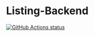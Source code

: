 # Listing-Backend

<p align="left">
  <a href="https://github.com/ugurozturk/Listing-Backend"><img alt="GitHub Actions status" src="https://github.com/ugurozturk/Listing-Backend/workflows/.NET%20Core/badge.svg"></a>
</p>
